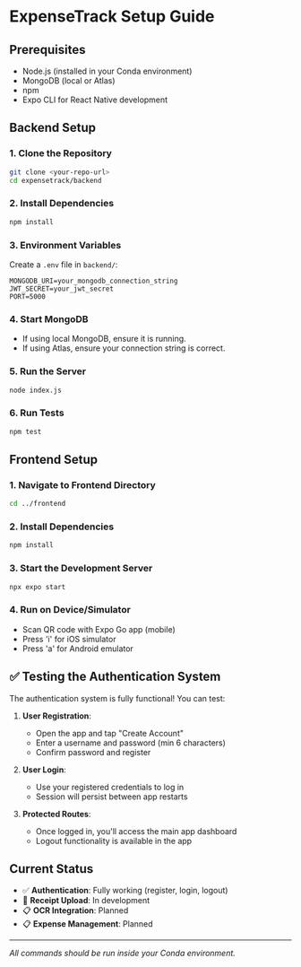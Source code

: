 # ExpenseTrack Setup Guide

## Prerequisites
- Node.js (installed in your Conda environment)
- MongoDB (local or Atlas)
- npm
- Expo CLI for React Native development

## Backend Setup

### 1. Clone the Repository
```sh
git clone <your-repo-url>
cd expensetrack/backend
```

### 2. Install Dependencies
```sh
npm install
```

### 3. Environment Variables
Create a `.env` file in `backend/`:
```
MONGODB_URI=your_mongodb_connection_string
JWT_SECRET=your_jwt_secret
PORT=5000
```

### 4. Start MongoDB
- If using local MongoDB, ensure it is running.
- If using Atlas, ensure your connection string is correct.

### 5. Run the Server
```sh
node index.js
```

### 6. Run Tests
```sh
npm test
```

## Frontend Setup

### 1. Navigate to Frontend Directory
```sh
cd ../frontend
```

### 2. Install Dependencies
```sh
npm install
```

### 3. Start the Development Server
```sh
npx expo start
```

### 4. Run on Device/Simulator
- Scan QR code with Expo Go app (mobile)
- Press 'i' for iOS simulator
- Press 'a' for Android emulator

## ✅ Testing the Authentication System

The authentication system is fully functional! You can test:

1. **User Registration**:
   - Open the app and tap "Create Account"
   - Enter a username and password (min 6 characters)
   - Confirm password and register

2. **User Login**:
   - Use your registered credentials to log in
   - Session will persist between app restarts

3. **Protected Routes**:
   - Once logged in, you'll access the main app dashboard
   - Logout functionality is available in the app

## Current Status
- ✅ **Authentication**: Fully working (register, login, logout)
- 🚧 **Receipt Upload**: In development
- 📋 **OCR Integration**: Planned
- 📋 **Expense Management**: Planned

---
*All commands should be run inside your Conda environment.* 
